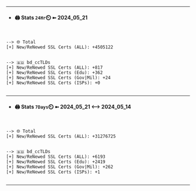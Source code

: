 

---
- #### 🖨️ **Stats** `24Hr`⏲️ ➼ 2024_05_21
```console


--> 🌐 Total
[+] New/ReNewed SSL Certs (ALL): +4505122


--> 🇧🇩 bd_ccTLDs
[+] New/ReNewed SSL Certs (ALL): +817
[+] New/ReNewed SSL Certs (Edu): +362
[+] New/ReNewed SSL Certs (Gov|Mil): +24
[+] New/ReNewed SSL Certs (ISPs): +0


```

---
- #### 🖨️ **Stats** `7Days`⏲️ ➼ 2024_05_21 <--> 2024_05_14
```console


--> 🌐 Total
[+] New/ReNewed SSL Certs (ALL): +31276725


--> 🇧🇩 bd_ccTLDs
[+] New/ReNewed SSL Certs (ALL): +6193
[+] New/ReNewed SSL Certs (Edu): +2419
[+] New/ReNewed SSL Certs (Gov|Mil): +262
[+] New/ReNewed SSL Certs (ISPs): +1


```

---

